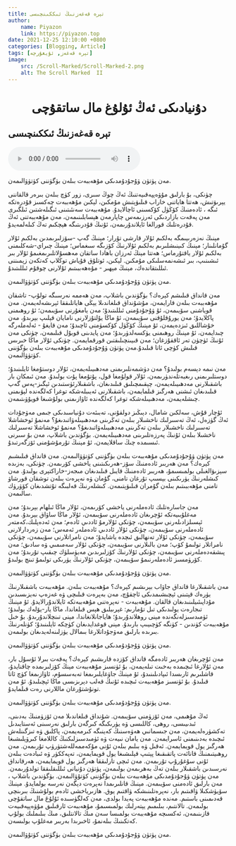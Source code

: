 ```yaml
---
title: تېرە قەغەزنىڭ ئىككىنچىسى
author:
    name: Piyazon
    link: https://piyazon.top
date: 2021-12-25 12:10:00 +0800
categories: [Blogging, Article]
tags: [تېرە قەغەز, ئۇيغۇرچە]
image:
    src: /Scroll-Marked/Scroll-Marked-2.png
    alt: The Scroll Marked 	II
---
```


<style>
@import url(/assets/css/uyghur.css);
</style>

# <center>دۇنيادىكى ئەڭ ئۇلۇغ مال ساتقۇچى</center>

<h2 class="sub-title">تېرە قەغەزنىڭ ئىككىنچىسى</h2>

<audio id="audio_player" controls>
  <source src="https://res.wx.qq.com/voice/getvoice?mediaid=MzIzMDE5NzQ2M18xMDAwMDMzMDA=" type="audio/mp3" />      
</audio>

<script src="/assets/js/plyr/plyr.js"></script>
<script>
  const player = new Plyr("#player");
</script>


مەن پۈتۈن ۋۇجۇدۇمدىكى مۇھەببەت بىلەن بۈگۈننى كۈتۈۋالىمەن.

چۈنكى، بۇ بارلىق مۇۋەپپەقىيەتنىڭ ئەڭ چوڭ سىرى، زور كۈچ بىلەن بىرەر قالقاننى يېرىۋتىش، ھەتتا ھاياتنى خاراب قىلىۋېتىش مۇمكىن، لېكىن مۇھەببەت چەكسىز قۇدرەتكە ئىگە ، ئادەمنىڭ كۆڭۈل كۆكسىنى ئاچالايدۇ. مۇھەببەت سەنئىتىنى ئىگىلەشتىن ئىلگىرى مەن پەقەت بازاردىكى ئەرزىمەس چاپارمەن ھېسابلىنىمەن، مەن مۇھەببەتنى ئەڭ قۇدرەتلىك قورالغا ئايلاندۇرىمەن، ئۇنىڭ قۇدرىتىگە ھېچكىم تەڭ كىلەلمەيدۇ.

مېنىڭ نەزەرىيىمگە بەلكىم ئۇلار قارشى تۇرار؛ مېنىڭ گەپ -سۆزلىرىمدىن بەلكىم ئۇلار گۇمانلىنار؛ مېنىڭ كىينىشلىرىم بەلكىم ئۇلارنىڭ كۆزىگە سىغماس؛ مېنىڭ چىراي-شەكلىمنى بەلكىم ئۇلار ياقتۇرماس؛ ھەتتا مېنڭ ئەرزان باھادا ساتقان مەھسۇلاتلىرىمغىمۇ ئۇلار بىر ئىشىنىپ، بىر ئىشەنمەسلىكى مۇمكىن. لېكىن، ئوتلۇق قۇياش توڭلاپ كەتكەن زېمىننى ئىللىتقاندەك، مېنىڭ مېھىر - مۇەھەببىتىم ئۇلارنى چوقۇم ئىللىتىدۇ.

مەن پۈتۈن ۋۇجۇدۇمدىكى مۇھەببەت بىلەن بۈگۈننى كۈتۈۋالىمەن.

مەن قانداق قىلىشم كېرەك؟ بۈگۈندىن باشلاپ، مەن ھەممە نەرسىگە تولۇپ- تاشقان مۇھەببەت بىلەن قارايمەن، مۇشۇنداق قىلغاندىلا يېڭى ھاياتلىققا ئېرىشەلەيمەن. مەن قوياشنى سۆيىمەن، ئۇ ۋۇجۇدۇمنى ئىللىتىدۇ؛ مەن يامغۇرنى سۆيىمەن؛ ئۇ روھىمنى پاكلايدۇ؛ مەن يورۇقلۇقنى سۆيىمەن، ئۇ ماڭا يۇلتۇزلارنى نامايان قېلىپ بېرىدۇ، مەن خۇشاللىق ئىزدەيمەن، ئۇ مېنىڭ كۆڭۈل كۆكسۈمنى ئاچىدۇ؛ مەن قايغۇ - ئەلەملەرگە چىدايمەن، ئۇ مېنىڭ روھىمنى يۈكسەلدۈرىدۇ؛ مەن پايدىنى قوبۇل قىلىمەن، چۈنكى مەن ئۇنىڭ ئۈچۈن تەر ئاققۇزغان؛ مەن قىيىنچىلىقتىن قورقمايمەن. چۈنكى ئۇلار ماڭا خىرىس قىلىش كۈچى ئاتا قىلىدۇ.مەن پۈتۈن ۋۇجۇدۇمدىكى مۇھەببەت بىلەن بۈگۈننى كۈتۈۋالىمەن.

مەن نىمە دېسەم بولىدۇ؟ مەن دۈشمەنلىرىمنى مەدھىيىلەيمەن، ئۇلار دوستۇمغا ئايلىنىدۇ؛ دوستلىرىمنى رىغبەتلەندۈرىمەن، ئۇلار قولۇمغا قول، پۇتۇمغا پۇت بولىدۇ. مەن ئىمكان بار باشقىلارنى مەدھىيىلەيمەن، چېقىمچىلىق قىلىدىغان، باشقىلارئۈستىدىن ئېگىز-پەس گەپ قىلىدىغان ئىشنى ھەرگىز قىلمايمەن، باشقىلارنى ئەيىبلەشكە توغرا كەلگەندە لېۋىمنى چىشلەيمەن، مەدھىيىلەشكە توغرا كەلگەندە ئاۋازىمنى بولۇشىغا قويۇۋىتىمەن.

ئۇچار قۇش، سەلكىن شامال، دېىڭىز دولقۇنى، تەبىئەت دۇنياسىدىكى جىمى مەۋجۇدات ئەڭ گۈزەل، ئەڭ تەسىرلىك ناخشىلار بىلەن تەڭرىنى مەدھىيىلەۋاتىدىغۇ؟ مەنمۇ ئوخشاشلا تەسىرلىك ناخشىلار بىلەن تەڭرىنى مەدھىيىلەۋاتىدىغۇ؟ مەنمۇ ئوخشاشلا تەسىرلىك ناخشىلا بىلەن ئۇنىڭ پەرزەتلىرىنى مەدھىيىلەيمەن. بۈگۈندىن باشلاپ، مەن بۇ سىرنى ئىسىمدە چىڭ ساقلايمەن، ئۇ مېنىڭ تۇرمۇشۇمنى ئۆزگەرتىدۇ.

مەن پۈتۈن ۋۇجۇدۇمدىكى مۇھەببەت بىلەن بۈگۈننى كۈتۈۋالىمەن.
مەن قانداق قىلىشىم كېرەك؟ مەن ھەربىر ئادەمنىڭ سۆز-ھەرىكىتىنى ياخشى كۆرىمەن. چۈنكى، بەزىدە سېزىۋالغىلى بولمىسىمۇ، ھەربىر ئادەمنىڭ قايىل قىلىدىغان مىجەز-خاراكتېرى بولىدۇ. مەن كىشلەرنىڭ يۈرىكىنى بېسىپ تۇرغان تامنى، گۇمان ۋە نەپرەت بىلەن توشقان قورشاۋ تامنى مۇھەببىتىم بىلەن گۇمران قىلىۋېتىمەن. كىشلەرنىڭ قەلبىگە تۇتشدىغان كۆۋرۈك سالىمەن.

مەن جاسارەتلىك ئادەملەرنى ياخشى كۆرىمەن، ئۇلار ماڭا ئىلھام بېرىدۇ؛ مەن مەغلۇبىيەتكە ئۇچرىغان ئادەملەرنى سۆيىمەن، ئۇلار ماڭا ساۋاق بېرىدۇ. مەن ئېسىلزادىلەرنى سۆيىمەن، چۈنكى ئۇلارمۇ ئاددىي ئادەم؛ مەن ئەدەپلىك،كەمتەر ئادەملەرنى سۆيىمەن، چۈنكى ئۇلار ئاددىي ئادەملەر ئەمەس؛ مەن زەردارلارنى سۆيىمەن، چۈنكى ئۇلار تەنھالىق ئىچدە ياشايدۇ؛ مەن نامراتلارنى سۆيىمەن، چۈنكى نامراتلار تولىمۇ كۆپ؛ مەن بالىلارنى سۆيىمەن، چۈنكى ئۇلار سەمىمىي ۋە سادىق؛ مەن پىشقەدەملەرنى سۆيىمەن، چۈنكى ئۇلارنىڭ كۆزلىرىدىن مەيۈسلۈك چىقىپ تۇرىدۇ؛ مەن كۆرۈمسىز ئادەملەرنىمۇ سۆيىمەن، چۈنكى ئۇلارنىڭ يۈرىكى تولىمۇ تىنچ بولىدۇ.

مەن پۈتۈن ۋۇجۇدۇمدىكى مۇھەببەت بىلەن بۈگۈننى كۈتۈۋالىمەن.

مەن باشقىلارغا قانداق جاۋاب بېرىشىم كېرەك؟ مۇھەببەت بىلەن. مۇھەببەت باشقىلارنىڭ يۈرەك قېتىنى ئېچىشىمدىكى ئاچقۇچ، مەن بەپرەت قىلىچى ۋە غەزەپ نەيزىسىدىن مۇداپىئىيلىنىدىغان قالقان. مۇھەببەت - نەپرەتنى مۇھەببەتكە ئايلاندۇرالايدۇ. ئۇ مېنىڭ تىجارەت يولىدىكى تىل تۇمارىم: غېرىبلىق ھېس قىلغاندا، ماڭا يار-يۆلەك بولىدۇ؛ئۈمىدسىزلەنگەندە مېنى روھلاندۇرىدۇ؛ ھاياجانلانغاندا، مېنى تىنچلاندۇرىدۇ. بۇ خىل مۇھەببەت كۈندىن - كۈنگە كۈچىيىپ بارىدۇ. مېنى قوغدايدىغان كۈچكە ئايلىنىدۇ؛ كۈنلەرنىڭ بىرىدە بارلىق مەۋجۇداتلارغا بىمالال يۈزلىنەلەيدىغان بولىمەن.

مەن پۈتۈن ۋۇجۇدۇمدىكى مۇھەببەت بىلەن بۈگۈننى كۈتۈۋالىمەن.

مەن ئۇچرىغان ھەربىر ئادەمگە قانداق كۆزدە قارىشىم كېرەك؟
پەقەت بىرلا ئۇسۇل بار، مەن ئۇلارغا ئىچىمدە بەخىت تىلەيمەن، بۇ ئۈنسىز مۇھەببەت مېنڭ كۆزلىرىمدە چاقنايدۇ، قاشلىرىم ئارىسدا ئىپادىلىنىدۇ، ئۇ مېنىڭ جاۋغايلىرىمغا تەبەسسۇم، ئاۋازىمغا كۈچ ئاتا قىلىدۇ. بۇ ئۈنسىز مۇھەببەت ئىچىدە ئۇنىڭ قەلب دېرىزىسى ماڭا ئېچىلىدۇ. ئۇ مەن تونۇشتۇرغان ماللارنى رەت قىلمايدۇ.

مەن پۈتۈن ۋۇجۇدۇمدىكى مۇھەببەت بىلەن بۈگۈننى كۈتۈۋالىمەن.

ئەڭ مۇھىمى، مەن ئۆزۈمنى سۆيىمەن. شۇنداق قىلغاندىلا مەن ئۆزۈمنىڭ بەدىنى، ئىدىيىسى، روھى، كاللىسى ۋە يۈرىكىگە كىرگەن بارلىق نەرسىنى ئەستايىدىل تەكشۈرەلەيمەن، مەن جىسمانىي ھەۋەسنىڭ كەينىگە كىرمەيمەن، پاكلىق ۋە تىزگىنلەش ئىچىدە بەدىنىمنى ئاسرايمەن. مەن يامان نىيەت ۋە ئۈمىدسىزلىكنىڭ كاللامغا كىرۋېلىشىغا ھەرگىز يول قويمايمەن. ئەقىل ۋە بىلىم بىلەن ئۇنى مۇكەممەللەشتۈرۈپ تۇرىمەن.
مەن روھىيتىمنىڭ قانائەت پاتقىقىغا پېتىپ قېلىشىغا يول قويمايمەن، تەپەككۈر ۋە ئىبادەت بىلەن ئۇنى سۇغۇرۇپ تۇرىمەن. مەن ئىچى تارلىققا ھەرگىز يول قويمايمەن، ھەرقانداق نەرسىدىن باشقىلار بىلەن تەڭ بەھرىمەن بولىمەن، پۈتۈن دۇنيانى ئىللىقلىققا تولدۇرىمەن.
مەن پۈتۈن ۋۇجۇدۇمدىكى مۇھەببەت بىلەن بۈگۈننى كۈتۇۋالىمەن.
بۈگۈندىن باشلاپ ، مەن بارلىق ئادەمنى سۆيىمەن. مېنىڭ قانلىرىمدا نەپرەت دېگەن نەرسە بولمايدۇ. مېنىڭ سۆيۈشكىلا ۋاقىتىم بار، نەپرەتلىنىشكە ۋاقتىم يوق. ھازىرياخشى ئادەم بولۇشنىڭ بىرىنچى قەدىمىنى باستىم. مەندە مۇھەببەت پەيدا بولدى، مەن كەلگۈسىدە ئۇلۇغ مال ساتقۇچى بولىمەن. تالانتىم، بىلىمىم يېتەرلىك بولمىسىمۇ، مۇھەببەت ئارقىلىق مۇۋەپپەقىيەت قازىنىمەن، ئەكسىچە مۇھەببەت بولمىسا سەن مىڭ تالانتلىق، مىڭ بىلىملىك بولۇپ كەتكىنىڭ بىلەنمۇ، ئاخىرىدا بەربىر مەغلۇپ بولىسەن.

مەن پۈتۈن ۋۇجۇدۇمدىكى مۇھەببەت بىلەن بۈگۈننى كۈتۇۋالىمەن.


